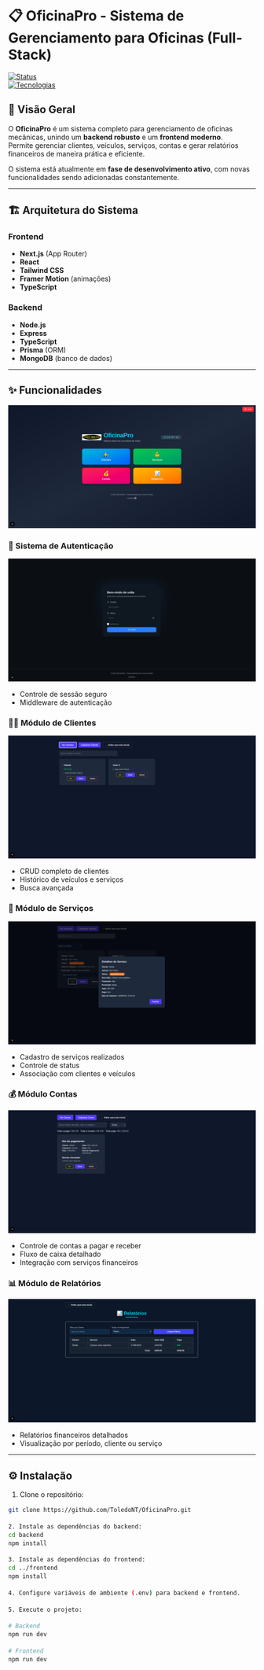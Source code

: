 # 📋 OficinaPro - Sistema de Gerenciamento para Oficinas (Full-Stack)

[![Status](https://img.shields.io/badge/status-em%20desenvolvimento-yellow)](https://github.com/ToledoNT/OficinaPro)  
[![Tecnologias](https://img.shields.io/badge/tecnologias-Next.js%20|%20Node.js%20|%20React-blue)](https://github.com/ToledoNT/OficinaPro)

## 🚀 Visão Geral

O **OficinaPro** é um sistema completo para gerenciamento de oficinas mecânicas, unindo um **backend robusto** e um **frontend moderno**.  
Permite gerenciar clientes, veículos, serviços, contas e gerar relatórios financeiros de maneira prática e eficiente.

O sistema está atualmente em **fase de desenvolvimento ativo**, com novas funcionalidades sendo adicionadas constantemente.

---

## 🏗️ Arquitetura do Sistema

### Frontend
- **Next.js** (App Router)  
- **React**  
- **Tailwind CSS**  
- **Framer Motion** (animações)  
- **TypeScript**

### Backend
- **Node.js**  
- **Express**  
- **TypeScript**  
- **Prisma** (ORM)  
- **MongoDB** (banco de dados)

---

## ✨ Funcionalidades
![Home](./images/2-Home.png)  

### 🔑 Sistema de Autenticação
![Login](./images/1-Login.png)  
- Controle de sessão seguro  
- Middleware de autenticação  

### 🧑‍🔧 Módulo de Clientes
![Clientes](./images/3-Cliente1.png)  
- CRUD completo de clientes  
- Histórico de veículos e serviços  
- Busca avançada  

### 🔧 Módulo de Serviços
![Serviços](./images/4-servico1.png)
- Cadastro de serviços realizados  
- Controle de status  
- Associação com clientes e veículos  

### 💰 Módulo Contas
![Contas](./images/5-Conta.png)  
- Controle de contas a pagar e receber  
- Fluxo de caixa detalhado  
- Integração com serviços financeiros  

### 📊 Módulo de Relatórios
![Relatórios](./images/6-Relatorio.png)  
- Relatórios financeiros detalhados  
- Visualização por período, cliente ou serviço  

---

## ⚙️ Instalação

1. Clone o repositório:
```bash
git clone https://github.com/ToledoNT/OficinaPro.git

2. Instale as dependências do backend:
cd backend
npm install

3. Instale as dependências do frontend:
cd ../frontend
npm install

4. Configure variáveis de ambiente (.env) para backend e frontend.

5. Execute o projeto:

# Backend
npm run dev

# Frontend
npm run dev